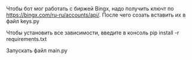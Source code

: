 Чтобы бот мог работать с биржей Bingx, надо получить ключт по https://bingx.com/ru-ru/accounts/api/. После чего созать вставить их в файл keys.py

Чтобы установить все зависимости,  введите в консоль pip install -r requirements.txt

Запускать файл main.py
